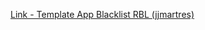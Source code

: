 [Link - Template App Blacklist RBL (jjmartres)](https://github.com/jjmartres/Zabbix/tree/master/zbx-templates/zbx-rblcheck)

